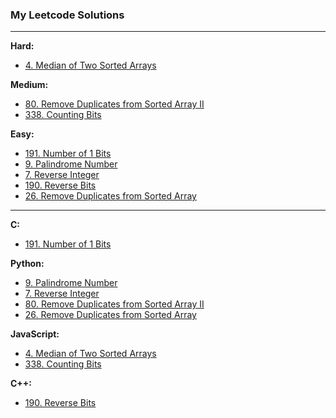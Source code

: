 ### My Leetcode Solutions

---

**Hard:**
- [4. Median of Two Sorted Arrays](<./4. Median of Two Sorted Arrays>)

**Medium:**
- [80. Remove Duplicates from Sorted Array II](<./80. Remove Duplicates from Sorted Array II>)
- [338. Counting Bits](<./338. Counting Bits>)

**Easy:**
- [191. Number of 1 Bits](<./191. Number of 1 Bits>)
- [9. Palindrome Number](<./9. Palindrome Number>)
- [7. Reverse Integer](<./7. Reverse Integer>)
- [190. Reverse Bits](<./190. Reverse Bits>)
- [26. Remove Duplicates from Sorted Array](<./26. Remove Duplicates from Sorted Array>)

---

**C:**
- [191. Number of 1 Bits](<./191. Number of 1 Bits>)

**Python:**
- [9. Palindrome Number](<./9. Palindrome Number>)
- [7. Reverse Integer](<./7. Reverse Integer>)
- [80. Remove Duplicates from Sorted Array II](<./80. Remove Duplicates from Sorted Array II>)
- [26. Remove Duplicates from Sorted Array](<./26. Remove Duplicates from Sorted Array>)

**JavaScript:**
- [4. Median of Two Sorted Arrays](<./4. Median of Two Sorted Arrays>)
- [338. Counting Bits](<./338. Counting Bits>)

**C++:**
- [190. Reverse Bits](<./190. Reverse Bits>)
